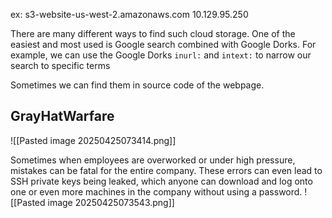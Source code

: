ex: s3-website-us-west-2.amazonaws.com 10.129.95.250

There are many different ways to find such cloud storage. One of the easiest and most used is Google search combined with Google Dorks. For example, we can use the Google Dorks `inurl:` and `intext:` to narrow our search to specific terms

Sometimes we can find them in source code of the webpage.



## GrayHatWarfare

![[Pasted image 20250425073414.png]]

Sometimes when employees are overworked or under high pressure, mistakes can be fatal for the entire company. These errors can even lead to SSH private keys being leaked, which anyone can download and log onto one or even more machines in the company without using a password.
![[Pasted image 20250425073543.png]]
